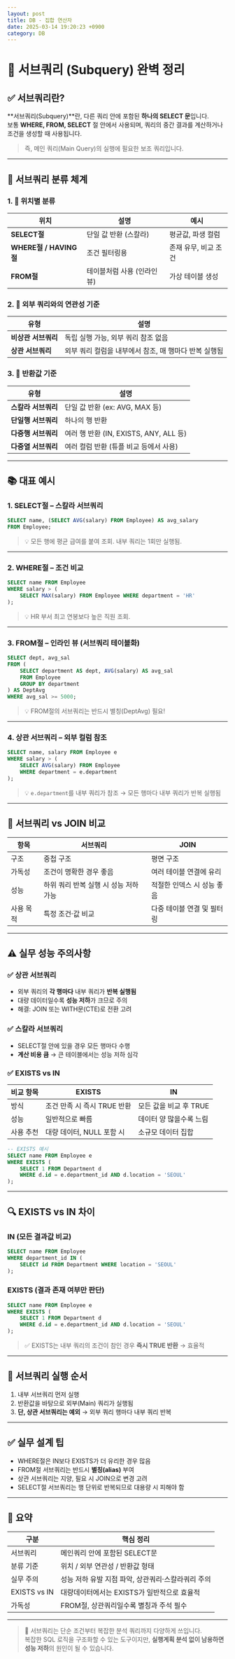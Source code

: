 ```yaml
---
layout: post
title: DB - 집합 연산자
date: 2025-03-14 19:20:23 +0900
category: DB
---
```

# 📌 서브쿼리 (Subquery) 완벽 정리

## ✅ 서브쿼리란?

**서브쿼리(Subquery)**란, 다른 쿼리 안에 포함된 **하나의 SELECT 문**입니다.  
보통 **WHERE, FROM, SELECT** 절 안에서 사용되며, 쿼리의 중간 결과를 계산하거나 조건을 생성할 때 사용됩니다.

> 즉, 메인 쿼리(Main Query)의 실행에 필요한 보조 쿼리입니다.

---

## 🔸 서브쿼리 분류 체계

### 1. 📍 위치별 분류
| 위치 | 설명 | 예시 |
|------|------|------|
| **SELECT절** | 단일 값 반환 (스칼라) | 평균값, 파생 컬럼 |
| **WHERE절 / HAVING절** | 조건 필터링용 | 존재 유무, 비교 조건 |
| **FROM절** | 테이블처럼 사용 (인라인 뷰) | 가상 테이블 생성 |

### 2. 🔗 외부 쿼리와의 연관성 기준
| 유형 | 설명 |
|------|------|
| **비상관 서브쿼리** | 독립 실행 가능, 외부 쿼리 참조 없음 |
| **상관 서브쿼리** | 외부 쿼리 컬럼을 내부에서 참조, 매 행마다 반복 실행됨 |

### 3. 🔄 반환값 기준
| 유형 | 설명 |
|------|------|
| **스칼라 서브쿼리** | 단일 값 반환 (ex: AVG, MAX 등) |
| **단일행 서브쿼리** | 하나의 행 반환 |
| **다중행 서브쿼리** | 여러 행 반환 (IN, EXISTS, ANY, ALL 등) |
| **다중열 서브쿼리** | 여러 컬럼 반환 (튜플 비교 등에서 사용) |

---

## 📚 대표 예시

### 1. SELECT절 – 스칼라 서브쿼리
```sql
SELECT name, (SELECT AVG(salary) FROM Employee) AS avg_salary
FROM Employee;
```
> 💡 모든 행에 평균 급여를 붙여 조회. 내부 쿼리는 1회만 실행됨.

---

### 2. WHERE절 – 조건 비교
```sql
SELECT name FROM Employee
WHERE salary > (
    SELECT MAX(salary) FROM Employee WHERE department = 'HR'
);
```
> 💡 HR 부서 최고 연봉보다 높은 직원 조회.

---

### 3. FROM절 – 인라인 뷰 (서브쿼리 테이블화)
```sql
SELECT dept, avg_sal
FROM (
    SELECT department AS dept, AVG(salary) AS avg_sal
    FROM Employee
    GROUP BY department
) AS DeptAvg
WHERE avg_sal >= 5000;
```
> 💡 FROM절의 서브쿼리는 반드시 별칭(DeptAvg) 필요!

---

### 4. 상관 서브쿼리 – 외부 컬럼 참조
```sql
SELECT name, salary FROM Employee e
WHERE salary > (
    SELECT AVG(salary) FROM Employee
    WHERE department = e.department
);
```
> 💡 `e.department`를 내부 쿼리가 참조 → 모든 행마다 내부 쿼리가 반복 실행됨

---

## 🧠 서브쿼리 vs JOIN 비교

| 항목 | 서브쿼리 | JOIN |
|------|----------|------|
| 구조 | 중첩 구조 | 평면 구조 |
| 가독성 | 조건이 명확한 경우 좋음 | 여러 테이블 연결에 유리 |
| 성능 | 하위 쿼리 반복 실행 시 성능 저하 가능 | 적절한 인덱스 시 성능 좋음 |
| 사용 목적 | 특정 조건·값 비교 | 다중 테이블 연결 및 필터링 |

---

## ⚠ 실무 성능 주의사항

### ✅ 상관 서브쿼리
- 외부 쿼리의 **각 행마다** 내부 쿼리가 **반복 실행됨**
- 대량 데이터일수록 **성능 저하**가 크므로 주의
- 해결: JOIN 또는 WITH문(CTE)로 전환 고려

### ✅ 스칼라 서브쿼리
- SELECT절 안에 있을 경우 모든 행마다 수행
- **계산 비용 큼** → 큰 테이블에서는 성능 저하 심각

### ✅ EXISTS vs IN

| 비교 항목 | EXISTS | IN |
|-----------|--------|----|
| 방식 | 조건 만족 시 즉시 TRUE 반환 | 모든 값을 비교 후 TRUE |
| 성능 | 일반적으로 빠름 | 데이터 양 많을수록 느림 |
| 사용 추천 | 대량 데이터, NULL 포함 시 | 소규모 데이터 집합 |

```sql
-- EXISTS 예시
SELECT name FROM Employee e
WHERE EXISTS (
    SELECT 1 FROM Department d
    WHERE d.id = e.department_id AND d.location = 'SEOUL'
);
```

---

## 🔍 EXISTS vs IN 차이

### IN (모든 결과값 비교)

```sql
SELECT name FROM Employee
WHERE department_id IN (
    SELECT id FROM Department WHERE location = 'SEOUL'
);
```

### EXISTS (결과 존재 여부만 판단)

```sql
SELECT name FROM Employee e
WHERE EXISTS (
    SELECT 1 FROM Department d
    WHERE d.id = e.department_id AND d.location = 'SEOUL'
);
```

> ✅ EXISTS는 내부 쿼리의 조건이 참인 경우 **즉시 TRUE 반환** → 효율적

---

## 🔄 서브쿼리 실행 순서

1. 내부 서브쿼리 먼저 실행
2. 반환값을 바탕으로 외부(Main) 쿼리가 실행됨
3. **단, 상관 서브쿼리는 예외** → 외부 쿼리 행마다 내부 쿼리 반복

---

## ✅ 실무 설계 팁

- WHERE절은 IN보다 EXISTS가 더 유리한 경우 많음
- FROM절 서브쿼리는 반드시 **별칭(alias)** 부여
- 상관 서브쿼리는 지양, 필요 시 JOIN으로 변경 고려
- SELECT절 서브쿼리는 행 단위로 반복되므로 대용량 시 피해야 함

---

## 🧾 요약

| 구분 | 핵심 정리 |
|------|-----------|
| 서브쿼리 | 메인쿼리 안에 포함된 SELECT문 |
| 분류 기준 | 위치 / 외부 연관성 / 반환값 형태 |
| 실무 주의 | 성능 저하 유발 지점 파악, 상관쿼리·스칼라쿼리 주의 |
| EXISTS vs IN | 대량데이터에서는 EXISTS가 일반적으로 효율적 |
| 가독성 | FROM절, 상관쿼리일수록 별칭과 주석 필수 |

---

> 🔄 서브쿼리는 단순 조건부터 복잡한 분석 쿼리까지 다양하게 쓰입니다.  
> 복잡한 SQL 로직을 구조화할 수 있는 도구이지만, **실행계획 분석 없이 남용하면 성능 저하**의 원인이 될 수 있습니다.

